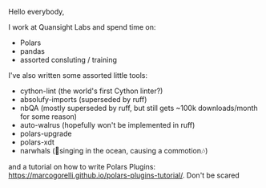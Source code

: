 Hello everybody,

I work at Quansight Labs and spend time on:
- Polars
- pandas
- assorted consluting / training

I've also written some assorted little tools:
- cython-lint (the world's first Cython linter?)
- absolufy-imports (superseded by ruff)
- nbQA (mostly superseded by ruff, but still gets ~100k downloads/month for some reason)
- auto-walrus (hopefully won't be implemented in ruff)
- polars-upgrade
- polars-xdt
- narwhals (🎵singing in the ocean, causing a commotion🎶)

and a tutorial on how to write Polars Plugins: https://marcogorelli.github.io/polars-plugins-tutorial/. Don't be scared
